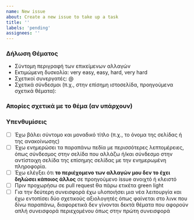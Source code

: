 ```yaml
---
name: New issue
about: Create a new issue to take up a task
title: ''
labels: 'pending'
assignees: ''
---
```


### Δήλωση Θέματος
- Σύντομη περιγραφή των επικείμενων αλλαγών
- Εκτιμώμενη δυσκολία: very easy, easy, hard, very hard
- Σχετικοί συνεργατές: @
- Σχετικά σύνδεσμοι (π.χ., στην επίσημη ιστοσελίδα, προηγούμενα σχετικά θέματα):

### Απορίες σχετικά με το θέμα (αν υπάρχουν)

### Υπενθυμίσεις
- [ ] Έχω βάλει σύντομο και μοναδικό τίτλο (π.χ., το όνομα της σελίδας ή της ανακοίνωσης)
- [ ] Έχω ενημερώσει τα παραπάνω πεδία με περισσότερες λεπτομέρειες, όπως σύνδεσμος στην σελίδα που αλλάζω ή/και σύνδεσμο στην αντίστοιχη σελίδα της επίσημης σελίδας με την ενημερωμένη πληροφορία.
- [ ] Έχω ελέγξει ότι **το περιέχομενο των αλλαγών μου δεν το έχει δηλώσει κάποιος άλλος** σε προηγούμενο issue ανοιχτό ή κλειστό
- [ ] Πριν προχωρήσω σε pull request θα πάρω ετικέτα green light
- [ ] Για την δεύτερη συνεισφορά έχω υλοποιήσει μια νέα λειτουργία και έχω εντοπίσει δύο σχετικούς αξιολογητές όπως φαίνεται στο λινκ που δίνω παραπάνω, διαφορετικά δεν γίνονται δεκτά θέματα που αφορούν απλή συνεισφορά περιεχομένου όπως στην πρώτη συνεισφορά
